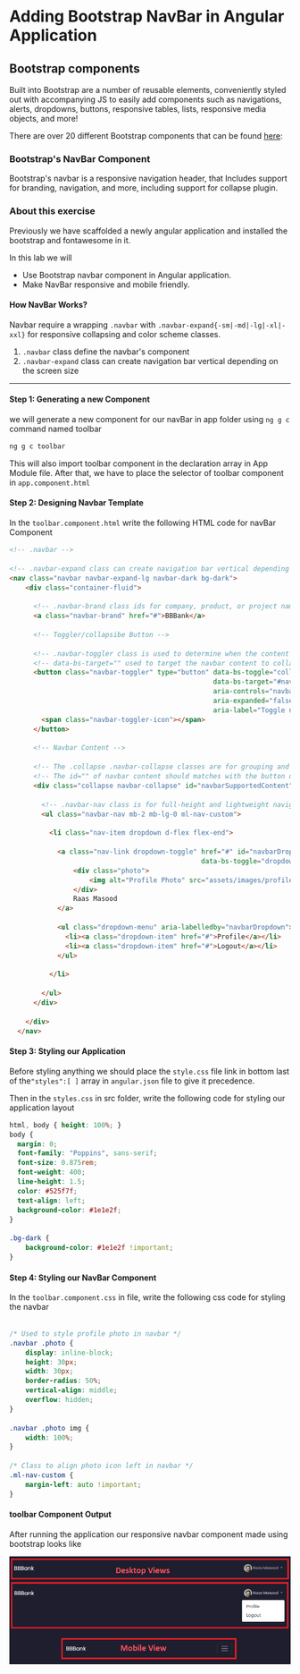 # Adding Bootstrap NavBar in Angular Application

## Bootstrap components
Built into Bootstrap are a number of reusable elements, conveniently styled out with accompanying JS to easily add components such as navigations, alerts, dropdowns, buttons, responsive tables, lists, responsive media objects, and more! 

There are over 20 different Bootstrap components that can be found [here](https://getbootstrap.com/docs/5.0/components/navbar/):

### Bootstrap's NavBar Component
Bootstrap's navbar is a responsive navigation header, that Includes support for branding, navigation, and more, including support for collapse plugin.

### About this exercise
Previously we have scaffolded a newly angular application and installed the bootstrap and fontawesome in it.

In this lab we will
- Use Bootstrap navbar component in Angular application.
- Make NavBar responsive and mobile friendly.

#### How NavBar Works?
Navbar require a wrapping `.navbar` with `.navbar-expand{-sm|-md|-lg|-xl|-xxl}` for responsive collapsing and color scheme classes.

1. `.navbar` class define the navbar's component
2. `.navbar-expand` class can create navigation bar vertical depending on the screen size
------------


#### Step 1: Generating a new Component
we will generate a new component for our navBar in app folder using `ng g c` command named toolbar

```typescript
ng g c toolbar
```

This will also import toolbar component in the declaration array in App Module file.  After that, we have to place the selector of toolbar component in `app.component.html`

#### Step 2: Designing Navbar Template
In the `toolbar.component.html` write the following HTML code for navBar Component

```html
<!-- .navbar -->

<!-- .navbar-expand class can create navigation bar vertical depending on the screen size -->
<nav class="navbar navbar-expand-lg navbar-dark bg-dark">
    <div class="container-fluid">

      <!-- .navbar-brand class ids for company, product, or project name -->
      <a class="navbar-brand" href="#">BBBank</a>
      
      <!-- Toggler/collapsibe Button -->

      <!-- .navbar-toggler class is used to determine when the content toggles behind a button -->
      <!-- data-bs-target="" used to target the navbar content to collapse/Toggle when matches the content's id="" -->
      <button class="navbar-toggler" type="button" data-bs-toggle="collapse" 
                                                   data-bs-target="#navbarSupportedContent" 
                                                   aria-controls="navbarSupportedContent" 
                                                   aria-expanded="false" 
                                                   aria-label="Toggle navigation">
        <span class="navbar-toggler-icon"></span>
      </button>

      <!-- Navbar Content -->

      <!-- The .collapse .navbar-collapse classes are for grouping and hiding navbar contents by a parent breakpoint -->
      <!-- The id="" of navbar content should matches with the button data-bs-target="#" to work toggle properly -->
      <div class="collapse navbar-collapse" id="navbarSupportedContent">

        <!-- .navbar-nav class is for full-height and lightweight navigation (including support for dropdowns) -->
        <ul class="navbar-nav mb-2 mb-lg-0 ml-nav-custom">

          <li class="nav-item dropdown d-flex flex-end">
            
            <a class="nav-link dropdown-toggle" href="#" id="navbarDropdown" role="button" 
                                                data-bs-toggle="dropdown" aria-expanded="true">
                <div class="photo">
                    <img alt="Profile Photo" src="assets/images/profile.jpg" />
                </div>
                Raas Masood
            </a>

            <ul class="dropdown-menu" aria-labelledby="navbarDropdown">
              <li><a class="dropdown-item" href="#">Profile</a></li>
              <li><a class="dropdown-item" href="#">Logout</a></li>
            </ul>

          </li>

        </ul>
      </div>

    </div>
  </nav>
```


#### Step 3: Styling our Application
Before styling anything we should place the `style.css` file link in bottom last of the`"styles":[ ]` array in `angular.json` file to give it precedence.

Then in the `styles.css` in src folder, write the following code for styling our application layout

```css
html, body { height: 100%; }
body {
  margin: 0;
  font-family: "Poppins", sans-serif;
  font-size: 0.875rem;
  font-weight: 400;
  line-height: 1.5;
  color: #525f7f;
  text-align: left;
  background-color: #1e1e2f;
}

.bg-dark {
    background-color: #1e1e2f !important;
}
```


#### Step 4: Styling our NavBar Component
In the `toolbar.component.css` in file, write the following css code for styling the navbar

```css

/* Used to style profile photo in navbar */
.navbar .photo {
    display: inline-block;
    height: 30px;
    width: 30px;
    border-radius: 50%;
    vertical-align: middle;
    overflow: hidden;
}

.navbar .photo img {
    width: 100%;
}

/* Class to align photo icon left in navbar */
.ml-nav-custom {
    margin-left: auto !important;
}

```
#### toolbar Component Output
After running the application our responsive navbar component made using bootstrap looks like

![NavBar](https://github.com/PatternsTechGit/PT_BootstrapNavBar/blob/main/Readme-images/navBar.png)


